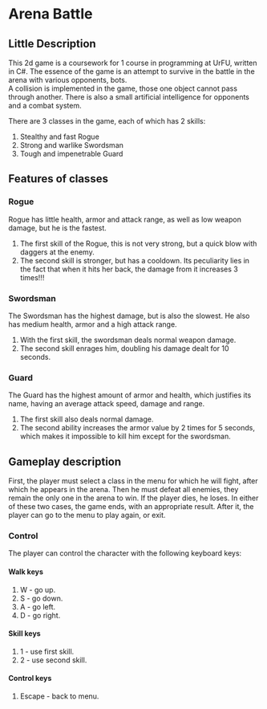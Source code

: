 # Arena Battle  
## Little Description
This 2d game is a coursework for 1 course in programming at UrFU, written in C#. The essence of the game is an attempt to survive in the battle in the arena with various opponents, bots.  
A collision is implemented in the game, those one object cannot pass through another. There is also a small artificial intelligence for opponents and a combat system.

There are 3 classes in the game, each of which has 2 skills:
1. Stealthy and fast Rogue
2. Strong and warlike Swordsman
3. Tough and impenetrable Guard
## Features of classes  
### Rogue
Rogue has little health, armor and attack range, as well as low weapon damage, but he is the fastest.
1. The first skill of the Rogue, this is not very strong, but a quick blow with daggers at the enemy.
2. The second skill is stronger, but has a cooldown. Its peculiarity lies in the fact that when it hits her back, the damage from it increases 3 times!!!  
### Swordsman
The Swordsman has the highest damage, but is also the slowest. He also has medium health, armor and a high attack range.
1. With the first skill, the swordsman deals normal weapon damage.
2. The second skill enrages him, doubling his damage dealt for 10 seconds.
### Guard
The Guard has the highest amount of armor and health, which justifies its name, having an average attack speed, damage and range.
1. The first skill also deals normal damage.
2. The second ability increases the armor value by 2 times for 5 seconds, which makes it impossible to kill him except for the swordsman.
## Gameplay description
First, the player must select a class in the menu for which he will fight, after which he appears in the arena. Then he must defeat all enemies, they remain the only one in the arena to win. If the player dies, he loses. In either of these two cases, the game ends, with an appropriate result. After it, the player can go to the menu to play again, or exit.
### Control
The player can control the character with the following keyboard keys:
#### Walk keys
1. W - go up.
2. S - go down.
3. A - go left.
4. D - go right.
#### Skill keys
1. 1 - use first skill.
2. 2 - use second skill.
#### Control keys
1. Escape - back to menu.
